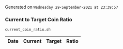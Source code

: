 Generated on `Wednesday 29-September-2021 at 23:39:57`

### Current to Target Coin Ratio
`current_coin_ratio.sh`

Date|Current|Target|Ratio
---|---|---|---

